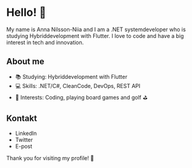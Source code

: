 # Hello! 👋

My name is Anna Nilsson-Niia and I am a .NET systemdeveloper who is studying Hybriddevelopment with Flutter. I love to code and have a big interest in tech and innovation.

## About me

- 📚 Studying: Hybriddevelopment with Flutter
- 💻 Skills: .NET/C#, CleanCode, DevOps, REST API
- 🎲 Interests: Coding, playing board games and golf ⛳

## Kontakt

- LinkedIn
- Twitter
- E-post

Thank you for visiting my profile! 🚀

